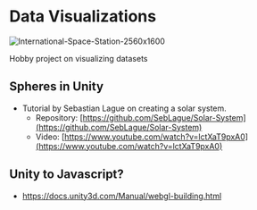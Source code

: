 # Data Visualizations

![International-Space-Station-2560x1600](https://user-images.githubusercontent.com/16143344/141366857-d87aa578-f4d9-422d-a109-d213a27b28df.jpg)

Hobby project on visualizing datasets

## Spheres in Unity

- Tutorial by Sebastian Lague on creating a solar system.
  - Repository: [https://github.com/SebLague/Solar-System](https://github.com/SebLague/Solar-System)
  - Video: [https://www.youtube.com/watch?v=lctXaT9pxA0](https://www.youtube.com/watch?v=lctXaT9pxA0)

## Unity to Javascript?

- https://docs.unity3d.com/Manual/webgl-building.html
